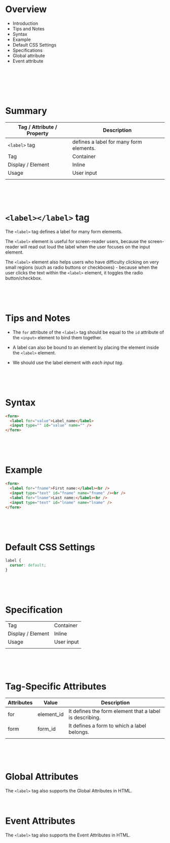 # Overview

- Introduction
- Tips and Notes
- Syntax
- Example
- Default CSS Settings
- Specifications
- Global attribute
- Event attribute

&nbsp;

&nbsp;

&nbsp;

# Summary

| Tag / Attribute / Property | Description                             |
| -------------------------- | --------------------------------------- |
| `<label>` tag             | defines a label for many form elements. |
| Tag                        | Container                               |
| Display / Element          | Inline                                  |
| Usage                      | User input                              |
|                            |                                         |

&nbsp;

&nbsp;

# `<label></label>` tag

The `<label>` tag defines a label for many form elements.

The `<label>` element is useful for screen-reader users, because the screen-reader will read out loud the label when the user focuses on the input element.

The `<label>` element also helps users who have difficulty clicking on very small regions (such as radio buttons or checkboxes) - because when the user clicks the text within the `<label>` element, it toggles the radio button/checkbox.

&nbsp;

&nbsp;

# Tips and Notes

- The `for` attribute of the `<label>` tag should be equal to the `id` attribute of the `<input>` element to bind them together.

- A label can also be bound to an element by placing the element inside the `<label>` element.

- We should use the label element with _each input tag_.

&nbsp;

&nbsp;

# Syntax

```html
<form>
  <label for="value">Label_name</label>
  <input type="" id="value" name="" />
</form>
```

&nbsp;

&nbsp;

# Example

```html
<form>
  <label for="fname">First name:</label><br />
  <input type="text" id="fname" name="fname" /><br />
  <label for="lname">Last name:</label><br />
  <input type="text" id="lname" name="lname" />
</form>
```

&nbsp;

&nbsp;

# Default CSS Settings

```css
label {
  cursor: default;
}
```

&nbsp;

&nbsp;

# Specification

|                   |            |
| ----------------- | ---------- |
| Tag               | Container  |
| Display / Element | Inline     |
| Usage             | User input |
|                   |            |

&nbsp;

&nbsp;

# Tag-Specific Attributes

| Attributes | Value      | Description                                             |
| ---------- | ---------- | ------------------------------------------------------- |
| for        | element_id | It defines the form element that a label is describing. |
| form       | form_id    | It defines a form to which a label belongs.             |
|            |            |                                                         |

&nbsp;

&nbsp;

# Global Attributes

The `<label>` tag also supports the Global Attributes in HTML.

&nbsp;

# Event Attributes

The `<label>` tag also supports the Event Attributes in HTML.
